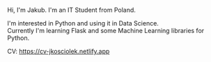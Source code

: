 Hi, I'm Jakub. I'm an IT Student from Poland.

I'm interested in Python and using it in Data Science.  
Currently I'm learning Flask and some Machine Learning libraries for Python. 

CV: https://cv-jkosciolek.netlify.app
